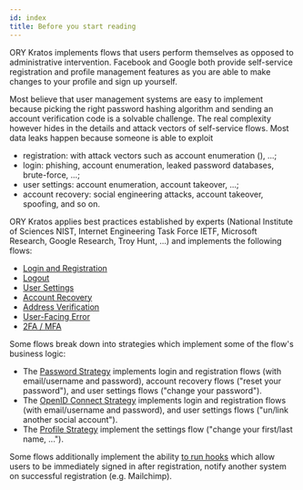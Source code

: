 ```yaml
---
id: index
title: Before you start reading
---
```


ORY Kratos implements flows that users perform themselves as opposed to
administrative intervention. Facebook and Google both provide self-service
registration and profile management features as you are able to make changes to
your profile and sign up yourself.

Most believe that user management systems are easy to implement because picking
the right password hashing algorithm and sending an account verification code is
a solvable challenge. The real complexity however hides in the details and
attack vectors of self-service flows. Most data leaks happen because someone is
able to exploit

- registration: with attack vectors such as account enumeration (), ...;
- login: phishing, account enumeration, leaked password databases, brute-force,
  ...;
- user settings: account enumeration, account takeover, ...;
- account recovery: social engineering attacks, account takeover, spoofing, and
  so on.

ORY Kratos applies best practices established by experts (National Institute of
Sciences NIST, Internet Engineering Task Force IETF, Microsoft Research, Google
Research, Troy Hunt, ...) and implements the following flows:

- [Login and Registration](flows/user-login-user-registration.mdx)
- [Logout](flows/user-logout.md)
- [User Settings](flows/user-settings-profile-management.mdx)
- [Account Recovery](flows/password-reset-account-recovery.md)
- [Address Verification](flows/verify-email-account-activation.mdx)
- [User-Facing Error](flows/user-facing-errors.md)
- [2FA / MFA](flows/2fa-mfa-multi-factor-authentication.md)

Some flows break down into strategies which implement some of the flow's
business logic:

- The [Password Strategy](strategies/username-email-password.md) implements
  login and registration flows (with email/username and password), account
  recovery flows ("reset your password"), and user settings flows ("change your
  password").
- The
  [OpenID Connect Strategy](strategies/openid-connect-social-sign-in-oauth2.md)
  implements login and registration flows (with email/username and password),
  and user settings flows ("un/link another social account").
- The [Profile Strategy](strategies/profile.md) implement the settings flow
  ("change your first/last name, ...").

Some flows additionally implement the ability [to run hooks]() which allow users
to be immediately signed in after registration, notify another system on
successful registration (e.g. Mailchimp).
